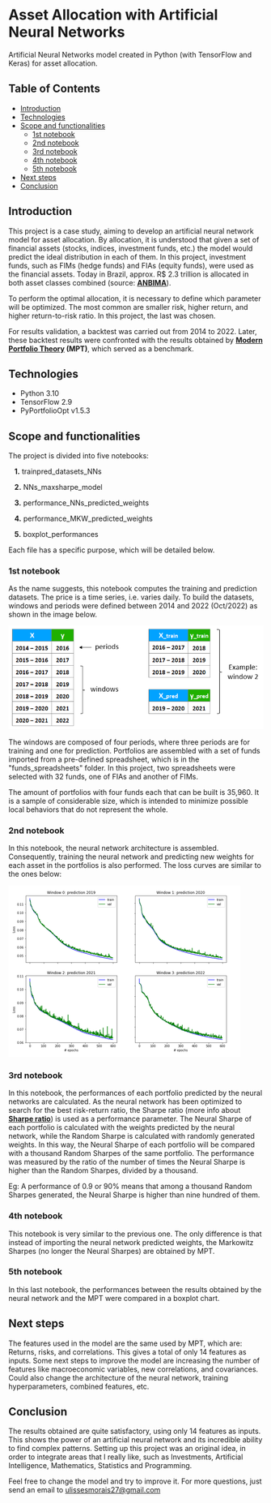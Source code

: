 # Asset Allocation with Artificial Neural Networks

Artificial Neural Networks model created in Python (with TensorFlow and Keras) for asset allocation.


## Table of Contents

* [Introduction](#introduction)
* [Technologies](#technologies)
* [Scope and functionalities](#scope-and-functionalities)
    * [1st notebook](#1st-notebook)
    * [2nd notebook](#2nd-notebook)
    * [3rd notebook](#3rd-notebook)
    * [4th notebook](#4th-notebook)
    * [5th notebook](#5th-notebook)
* [Next steps](#next-steps)
* [Conclusion](#conclusion)


## Introduction

This project is a case study, aiming to develop an artificial neural network model for asset allocation. By allocation, it is understood that given a set of financial assets (stocks, indices, investment funds, etc.) the model would predict the ideal distribution in each of them. In this project, investment funds, such as FIMs (hedge funds) and FIAs (equity funds), were used as the financial assets. Today in Brazil, approx. R$ 2.3 trillion is allocated in both asset classes combined (source: **[ANBIMA](https://www.anbima.com.br/pt_br/informar/estatisticas/fundos-de-investimento/fi-consolidado-diario.htm)**).

To perform the optimal allocation, it is necessary to define which parameter will be optimized. The most common are smaller risk, higher return, and higher return-to-risk ratio. In this project, the last was chosen.

For results validation, a backtest was carried out from 2014 to 2022. Later, these backtest results were confronted with the results obtained by **[Modern Portfolio Theory](https://en.wikipedia.org/wiki/Modern_portfolio_theory) (MPT)**, which served as a benchmark.
 
 
## Technologies

* Python 3.10
* TensorFlow 2.9
* PyPortfolioOpt v1.5.3


## Scope and functionalities

The project is divided into five notebooks:

&nbsp;&nbsp;&nbsp;**1.**  trainpred_datasets_NNs

&nbsp;&nbsp;&nbsp;**2.**  NNs_maxsharpe_model

&nbsp;&nbsp;&nbsp;**3.** performance_NNs_predicted_weights

&nbsp;&nbsp;&nbsp;**4.** performance_MKW_predicted_weights

&nbsp;&nbsp;&nbsp;**5.** boxplot_performances

Each file has a specific purpose, which will be detailed below.


### 1st notebook

As the name suggests, this notebook computes the training and prediction datasets. The price is a time series, i.e. varies daily. To build the datasets, windows and periods were defined between 2014 and 2022 (Oct/2022) as shown in the image below.

![This is an image](/media/windows_table.PNG)

The windows are composed of four periods, where three periods are for training and one for prediction. Portfolios are assembled with a set of funds imported from a pre-defined spreadsheet, which is in the "funds_spreadsheets" folder. In this project, two spreadsheets were selected with 32 funds, one of FIAs and another of FIMs.

The amount of portfolios with four funds each that can be built is 35,960. It is a sample of considerable size, which is intended to minimize possible local behaviors that do not represent the whole.

### 2nd notebook

In this notebook, the neural network architecture is assembled. Consequently, training the neural network and predicting new weights for each asset in the portfolios is also performed. The loss curves are similar to the ones below:

![This is an image](/media/loss_curve.PNG)


### 3rd notebook

In this notebook, the performances of each portfolio predicted by the neural networks are calculated. As the neural network has been optimized to search for the best risk-return ratio, the Sharpe ratio (more info about **[Sharpe ratio](https://web.stanford.edu/~wfsharpe/art/sr/sr.htm)**) is used as a performance parameter. The Neural Sharpe of each portfolio is calculated with the weights predicted by the neural network, while the Random Sharpe is calculated with randomly generated weights. In this way, the Neural Sharpe of each portfolio will be compared with a thousand Random Sharpes of the same portfolio. The performance was measured by the ratio of the number of times the Neural Sharpe is higher than the Random Sharpes, divided by a thousand.

Eg: A performance of 0.9 or 90% means that among a thousand Random Sharpes generated, the Neural Sharpe is higher than nine hundred of them.

### 4th notebook

This notebook is very similar to the previous one. The only difference is that instead of importing the neural network predicted weights, the Markowitz Sharpes (no longer the Neural Sharpes) are obtained by MPT.

### 5th notebook

In this last notebook, the performances between the results obtained by the neural network and the MPT were compared in a boxplot chart.

## Next steps

The features used in the model are the same used by MPT, which are: Returns, risks, and correlations. This gives a total of only 14 features as inputs. Some next steps to improve the model are increasing the number of features like macroeconomic variables, new correlations, and covariances. Could also change the architecture of the neural network, training hyperparameters, combined features, etc.

## Conclusion

The results obtained are quite satisfactory, using only 14 features as inputs. This shows the power of an artificial neural network and its incredible ability to find complex patterns. Setting up this project was an original idea, in order to integrate areas that I really like, such as Investments, Artificial Intelligence, Mathematics, Statistics and Programming.

Feel free to change the model and try to improve it. For more questions, just send an email to ulissesmorais27@gmail.com

